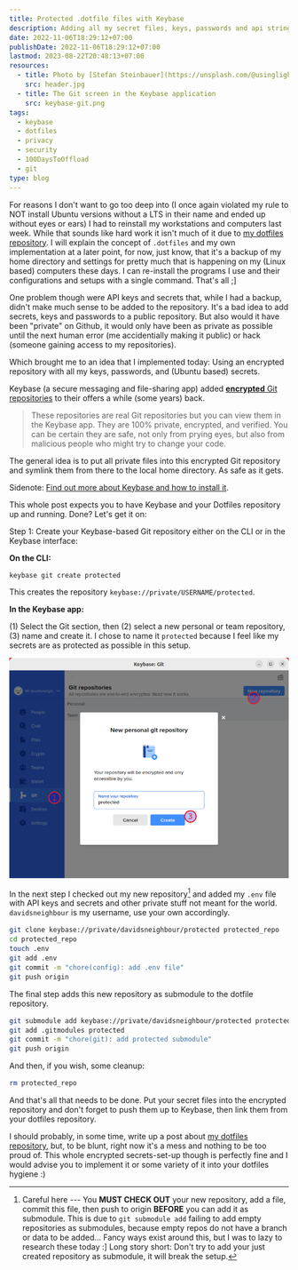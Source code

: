 ```yaml
---
title: Protected .dotfile files with Keybase
description: Adding all my secret files, keys, passwords and api strings into an encrypted repository on Keybase to add them to my dotfiles repository.
date: 2022-11-06T18:29:12+07:00
publishDate: 2022-11-06T18:29:12+07:00
lastmod: 2023-08-22T20:48:13+07:00
resources:
  - title: Photo by [Stefan Steinbauer](https://unsplash.com/@usinglight) via [Unsplash](https://unsplash.com/)
    src: header.jpg
  - title: The Git screen in the Keybase application
    src: keybase-git.png
tags:
  - keybase
  - dotfiles
  - privacy
  - security
  - 100DaysToOffload
  - git
type: blog
---
```


For reasons I don't want to go too deep into (I once again violated my rule to NOT install Ubuntu versions without a LTS in their name and ended up without eyes or ears) I had to reinstall my workstations and computers last week. While that sounds like hard work it isn't much of it due to [my dotfiles repository][1]. I will explain the concept of `.dotfiles` and my own implementation at a later point, for now, just know, that it's a backup of my home directory and settings for pretty much that is happening on my (Linux based) computers these days. I can re-install the programs I use and their configurations and setups with a single command. That's all ;]

One problem though were API keys and secrets that, while I had a backup, didn't make much sense to be added to the repository. It's a bad idea to add secrets, keys and passwords to a public repository. But also would it have been "private" on Github, it would only have been as private as possible until the next human error (me accidentially making it public) or hack (someone gaining access to my repositories).

Which brought me to an idea that I implemented today: Using an encrypted repository with all my keys, passwords, and (Ubuntu based) secrets.

Keybase (a secure messaging and file-sharing app) added [**encrypted** Git repositories][2] to their offers a while (some years) back.

> These repositories are real Git repositories but you can view them in the Keybase app. They are 100% private, encrypted, and verified. You can be certain they are safe, not only from prying eyes, but also from malicious people who might try to change your code.

The general idea is to put all private files into this encrypted Git repository and symlink them from there to the local home directory. As safe as it gets.

Sidenote: [Find out more about Keybase and how to install it][3].

This whole post expects you to have Keybase and your Dotfiles repository up and running. Done? Let's get it on:

Step 1: Create your Keybase-based Git repository either on the CLI or in the Keybase interface:

**On the CLI:**

```bash
keybase git create protected
```

This creates the repository `keybase://private/USERNAME/protected`.

**In the Keybase app:**

(1) Select the Git section, then (2) select a new personal or team repository, (3) name and create it. I chose to name it `protected` because I feel like my secrets are as protected as possible in this setup.

![The Git screen in the Keybase application](keybase-git.png)

In the next step I checked out my new repository[^1] and added my `.env` file with API keys and secrets and other private stuff not meant for the world. `davidsneighbour` is my username, use your own accordingly.

```bash
git clone keybase://private/davidsneighbour/protected protected_repo
cd protected_repo
touch .env
git add .env
git commit -m "chore(config): add .env file"
git push origin
```

The final step adds this new repository as submodule to the dotfile repository.

```bash
git submodule add keybase://private/davidsneighbour/protected protected
git add .gitmodules protected
git commit -m "chore(git): add protected submodule"
git push origin
```

And then, if you wish, some cleanup:

```bash
rm protected_repo
```

And that's all that needs to be done. Put your secret files into the encrypted repository and don't forget to push them up to Keybase, then link them from your dotfiles repository.

I should probably, in some time, write up a post about [my dotfiles repository][1], but, to be blunt, right now it's a mess and nothing to be too proud of. This whole encrypted secrets-set-up though is perfectly fine and I would advise you to implement it or some variety of it into your dotfiles hygiene :)

[1]: https://github.com/davidsneighbour/dotfiles
[2]: https://book.keybase.io/git
[3]: https://book.keybase.io/

[^1]: Careful here --- You **MUST CHECK OUT** your new repository, add a file, commit this file, then push to origin **BEFORE** you can add it as submodule. This is due to `git submodule add` failing to add empty repositories as submodules, because empty repos do not have a branch or data to be added… Fancy ways exist around this, but I was to lazy to research these today :] Long story short: Don't try to add your just created repository as submodule, it will break the setup.
